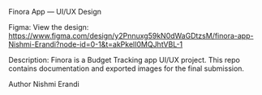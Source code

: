 Finora App — UI/UX Design

Figma: 
View the design:  
https://www.figma.com/design/y2Pnnuxg59kN0dWaGDtzsM/finora-app-Nishmi-Erandi?node-id=0-1&t=akPkelI0MQJhtVBL-1

Description: 
Finora is a Budget Tracking app UI/UX project. This repo contains documentation and exported images for the final submission.

Author
Nishmi Erandi
